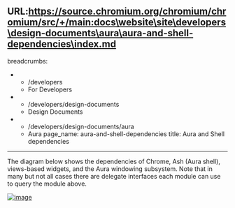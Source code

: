 URL:https://source.chromium.org/chromium/chromium/src/+/main:docs\website\site\developers\design-documents\aura\aura-and-shell-dependencies\index.md
---
breadcrumbs:
- - /developers
  - For Developers
- - /developers/design-documents
  - Design Documents
- - /developers/design-documents/aura
  - Aura
page_name: aura-and-shell-dependencies
title: Aura and Shell dependencies
---

The diagram below shows the dependencies of Chrome, Ash (Aura shell),
views-based widgets, and the Aura windowing subsystem. Note that in many but not
all cases there are delegate interfaces each module can use to query the module
above.

[<img alt="image"
src="/developers/design-documents/aura/aura-and-shell-dependencies/ChromeAshViewsAuradependencies.png">](/developers/design-documents/aura/aura-and-shell-dependencies/ChromeAshViewsAuradependencies.png)
